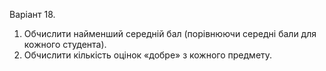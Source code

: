 Варіант 18.
1. Обчислити найменший середній бал (порівнюючи середні бали для кожного студента).
2. Обчислити кількість оцінок «добре» з кожного предмету.
